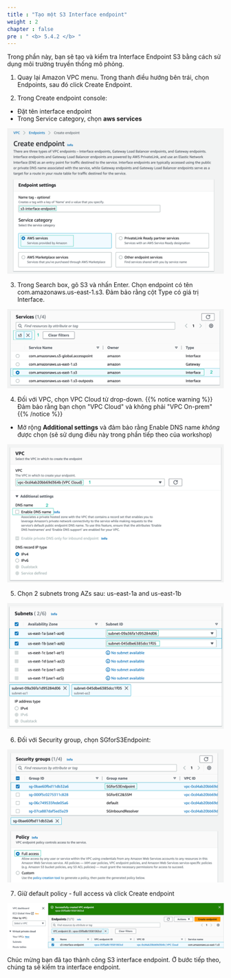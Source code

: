 ```yaml
---
title : "Tạo một S3 Interface endpoint"
weight : 2
chapter : false
pre : " <b> 5.4.2 </b> "
---
```


Trong phần này, bạn sẽ tạo và kiểm tra Interface Endpoint  S3 bằng cách sử dụng môi trường truyền thống mô phỏng.

1. Quay lại Amazon VPC menu. Trong thanh điều hướng bên trái, chọn Endpoints, sau đó click Create Endpoint.

2. Trong Create endpoint console:
+ Đặt tên interface endpoint
+ Trong Service category, chọn **aws services** 

![name](/images/5-Workshop/5.4-S3-onprem/s3-interface-endpoint1.png)

3.  Trong Search box, gõ S3 và nhấn Enter. Chọn endpoint có tên com.amazonaws.us-east-1.s3. Đảm bảo rằng cột Type có giá trị Interface.

![service](/images/5-Workshop/5.4-S3-onprem/s3-interface-endpoint2.png)

4. Đối với VPC, chọn VPC Cloud từ drop-down.
{{% notice warning %}}
Đảm bảo rằng bạn chọn "VPC Cloud" và không phải "VPC On-prem"
{{% /notice %}}
+ Mở rộng **Additional settings** và đảm bảo rằng Enable DNS name *không* được chọn (sẽ sử dụng điều này trong phần tiếp theo của workshop)

![vpc](/images/5-Workshop/5.4-S3-onprem/s3-interface-endpoint3.png)

5. Chọn 2 subnets trong AZs sau: us-east-1a and us-east-1b

![subnets](/images/5-Workshop/5.4-S3-onprem/s3-interface-endpoint4.png)

6. Đối với Security group, chọn SGforS3Endpoint:

![sg](/images/5-Workshop/5.4-S3-onprem/s3-interface-endpoint5.png)

7. Giữ default policy - full access và click Create endpoint

![success](/images/5-Workshop/5.4-S3-onprem/s3-interface-endpoint-success.png)

Chúc mừng bạn đã tạo thành công S3 interface endpoint. Ở bước tiếp theo, chúng ta sẽ kiểm tra interface endpoint.

